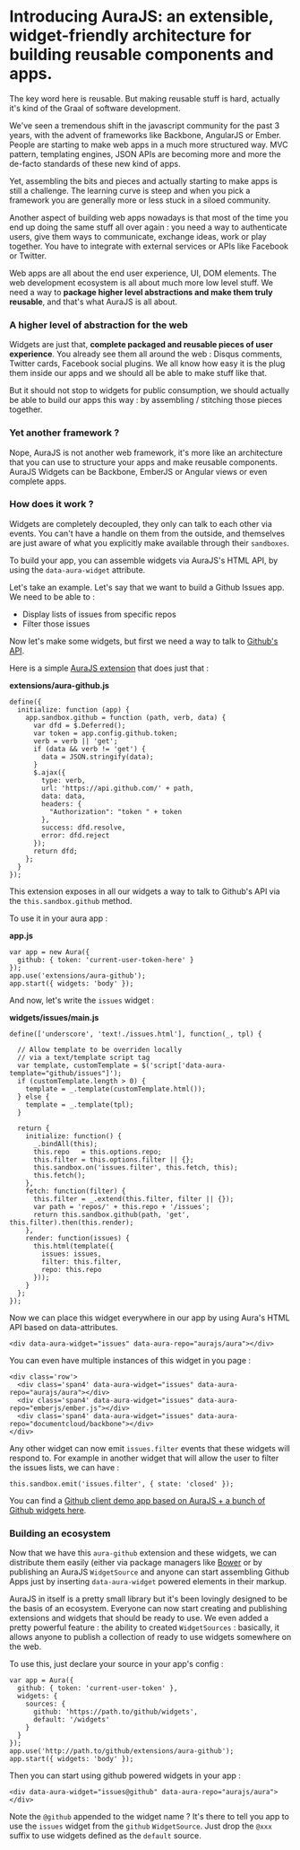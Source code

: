 # Introducing AuraJS: an extensible, widget-friendly architecture for building reusable components and apps.

The key word here is reusable. But making reusable stuff is hard, actually it's kind of the Graal of software development.

We've seen a tremendous shift in the javascript community for the past 3 years, with the advent of frameworks like Backbone, AngularJS or Ember. People are starting to make web apps in a much more structured way. MVC pattern, templating engines, JSON APIs are becoming more and more the de-facto standards of these new kind of apps. 

Yet, assembling the bits and pieces and actually starting to make apps is still a challenge. The learning curve is steep and when you pick a framework you are generally more or less stuck in a siloed community.

Another aspect of building web apps nowadays is that most of the time you end up doing the same stuff all over again : you need a way to authenticate users, give them ways to communicate, exchange ideas, work or play together. You have to integrate with external services or APIs like Facebook or Twitter.

Web apps are all about the end user experience, UI, DOM elements. The web development ecosystem is all about much more low level stuff. We need a way to **package higher level abstractions and make them truly reusable**, and that's what AuraJS is all about.

### A higher level of abstraction for the web

Widgets are just that, **complete packaged and reusable pieces of user experience**. You already see them all around the web : Disqus comments, Twitter cards, Facebook social plugins. We all know how easy it is the plug them inside our apps and we should all be able to make stuff like that. 

But it should not stop to widgets for public consumption, we should actually be able to build our apps this way : by assembling / stitching those pieces together. 


### Yet another framework ?

Nope, AuraJS is not another web framework, it's more like an architecture that you can use to structure your apps and make reusable components. AuraJS Widgets can be Backbone, EmberJS or Angular views or even complete apps.

### How does it work ?

Widgets are completely decoupled, they only can talk to each other via events. You can't have a handle on them from the outside, and themselves are just aware of what you explicitly make available through their `sandboxes`.

To build your app, you can assemble widgets via AuraJS's HTML API, by using the `data-aura-widget` attribute.

Let's take an example. Let's say that we want to build a Github Issues app. We need to be able to :

* Display lists of issues from specific repos
* Filter those issues

Now let's make some widgets, but first we need a way to talk to [Github's API](http://developer.github.com/v3/issues/).

Here is a simple [AuraJS extension](https://github.com/aurajs/aura/blob/master/notes/extensions.md) that does just that :

**extensions/aura-github.js**

    define({
      initialize: function (app) {
        app.sandbox.github = function (path, verb, data) {
          var dfd = $.Deferred();
          var token = app.config.github.token;
          verb = verb || 'get';
          if (data && verb != 'get') {
            data = JSON.stringify(data);
          }
          $.ajax({
            type: verb,
            url: 'https://api.github.com/' + path,
            data: data,
            headers: {
              "Authorization": "token " + token
            },
            success: dfd.resolve,
            error: dfd.reject
          });
          return dfd;
        };
      }
    });

This extension exposes in all our widgets a way to talk to Github's API via the `this.sandbox.github` method.

 To use it in your aura app : 
 
 **app.js**
 
    var app = new Aura({
      github: { token: 'current-user-token-here' }
    });
    app.use('extensions/aura-github');
    app.start({ widgets: 'body' });

And now, let's write the `issues` widget : 

**widgets/issues/main.js**

    define(['underscore', 'text!./issues.html'], function(_, tpl) {
    
      // Allow template to be overriden locally 
      // via a text/template script tag
      var template, customTemplate = $('script['data-aura-template="github/issues"]');
      if (customTemplate.length > 0) {
        template = _.template(customTemplate.html());
      } else {
        template = _.template(tpl);
      }
      
      return {
        initialize: function() {
          _.bindAll(this);
          this.repo   = this.options.repo;
          this.filter = this.options.filter || {};
          this.sandbox.on('issues.filter', this.fetch, this);
          this.fetch();
        },
        fetch: function(filter) {
          this.filter = _.extend(this.filter, filter || {});
          var path = 'repos/' + this.repo + '/issues';
          return this.sandbox.github(path, 'get', this.filter).then(this.render);
        },
        render: function(issues) {
          this.html(template({
            issues: issues,
            filter: this.filter,
            repo: this.repo
          }));
        }
      };
    });


Now we can place this widget everywhere in our app by using Aura's HTML API based on data-attributes.
    
    <div data-aura-widget="issues" data-aura-repo="aurajs/aura"></div>

You can even have multiple instances of this widget in you page : 

    <div class='row'>
      <div class='span4' data-aura-widget="issues" data-aura-repo="aurajs/aura"></div>
      <div class='span4' data-aura-widget="issues" data-aura-repo="emberjs/ember.js"></div>
      <div class='span4' data-aura-widget="issues" data-aura-repo="documentcloud/backbone"></div>
    </div>

Any other widget can now emit `issues.filter`  events that these widgets will respond to.
For example in another widget that will allow the user to filter the issues lists, we can have : 

    this.sandbox.emit('issues.filter', { state: 'closed' });

You can find a [Github client demo app based on AuraJS + a bunch of Github widgets here](http://github.com/sbellity/aura-github).

### Building an ecosystem

Now that we have this `aura-github` extension and these widgets, we can distribute them easily (either via package managers like [Bower](http://twitter.github.com/bower/) or by publishing an AuraJS `WidgetSource` and anyone can start assembling Github Apps just by inserting `data-aura-widget` powered elements in their markup.

AuraJS in itself is a pretty small library but it's been lovingly designed to be the basis of an ecosystem.
Everyone can now start creating and publishing extensions and widgets that should be ready to use. We even added a pretty powerful feature : the ability to created `WidgetSources` : basically, it allows anyone to publish a collection of ready to use widgets somewhere on the web. 

To use this, just declare your source in your app's config :

    var app = Aura({ 
      github: { token: 'current-user-token' },
      widgets: { 
        sources: { 
          github: 'https://path.to/github/widgets',
          default: '/widgets'
        }
      }
    });
    app.use('http://path.to/github/extensions/aura-github');
    app.start({ widgets: 'body' });

Then you can start using github powered widgets in your app : 

    <div data-aura-widget="issues@github" data-aura-repo="aurajs/aura"></div>

Note the `@github` appended to the widget name ? It's there to tell you app to use the `issues` widget from the `github` `WidgetSource`.
Just drop the `@xxx` suffix to use widgets defined as the `default` source. 






